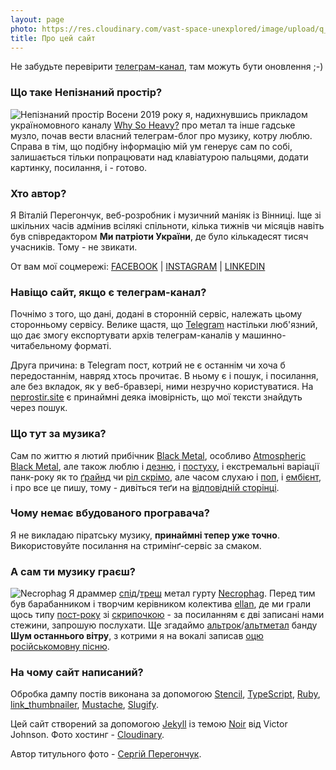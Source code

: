 ```yaml
---
layout: page
photo: https://res.cloudinary.com/vast-space-unexplored/image/upload/q_auto,dpr_auto,w_auto/photo5204221884588207887.jpg
title: Про цей сайт
---
```


<p class="message">
  Не забудьте перевірити <a href="https://t.me/vast_space_unexplored" rel="noopener noreferrer">телеграм-канал</a>, там можуть бути оновлення ;-)
</p>

### Що таке Непізнаний простір?

![Непізнаний простір](https://res.cloudinary.com/vast-space-unexplored/image/upload/q_auto,dpr_auto,w_auto/photo5204221884588207887.jpg)
Восени 2019 року я, надихнувшись прикладом україномовного каналу [Why So Heavy?](https://t.me/why_so_heavy) про метал та інше гадське музло, почав вести власний телеграм-блог про музику, котру люблю. Справа в тім, що подібну інформацію мій ум генерує сам по собі, залишається тільки попрацювати над клавіатурою пальцями, додати картинку, посилання, і - готово.

### Хто автор?

Я Віталій Перегончук, веб-розробник і музичний маніяк із Вінниці. Іще зі шкільних часів адмінив всілякі спільноти, кілька тижнів чи місяців навіть був співредактором **Ми патріоти України**, де було кількадесят тисяч учасників. Тому - не звикати.

От вам мої соцмережі:
[FACEBOOK](https://www.facebook.com/vitaliy.seeker) | [INSTAGRAM](http://instagram.com/brute18) | [LINKEDIN](https://www.linkedin.com/in/vitalii-perehonchuk-10570693/)

### Навіщо сайт, якщо є телеграм-канал?

Почнімо з того, що дані, додані в сторонній сервіс, належать цьому сторонньому сервісу. Велике щастя, що [Telegram](https://telegram.org) настільки люб'язний, що дає змогу експортувати архів телеграм-каналів у машинно-читабельному форматі.

Друга причина: в Telegram пост, котрий не є останнім чи хоча б передостаннім, навряд хтось прочитає. В ньому є і пошук, і посилання, але без вкладок, як у веб-бравзері, ними незручно користуватися. На [neprostir.site](https://neprostir.site) є принаймні деяка імовірність, що мої тексти знайдуть через пошук.

### Що тут за музика?

Сам по життю я лютий прибічник [Black Metal](/tags/#black_metal), особливо [Atmospheric Black Metal](/tags/#atmospheric_black_metal), але також люблю і [дезню](/tags/#death_metal), і [постуху](/tags/#post_metal), і екстремальні варіації панк-року як то [ґрайнд](/tags/#grindcore) чи [ріл скрімо](/tags/#real_screamo), але часом слухаю і [поп](/tags/#pop), і [ембієнт](/tags/#ambient), і про все це пишу, тому - дивіться теґи на [відповідній сторінці](/tags/).

### Чому немає вбудованого програвача?

Я не викладаю піратську музику, **принаймні тепер уже точно**. Використовуйте посилання на стримінґ-сервіс за смаком.

### А сам ти музику граєш?

![Necrophag](https://res.cloudinary.com/vast-space-unexplored/image/upload/q_auto,dpr_auto,w_auto/c_scale,w_1024/v1605610777/01162.jpg)
Я драммер [спід](/tags/#speed_metal)/[треш](/tags/#thrash_metal) метал гурту [Necrophag](https://www.facebook.com/Necrophag666/). Перед тим був барабанником і творчим керівником колектива [ellan](https://ellanband.bandcamp.com), де ми грали щось типу [пост-року](/tags/#post_rock) зі [скрипочкою](/tags/#violin) - за посиланням є дві записані нами стежини, запрошую послухати. Ще згадаймо [альтрок](/tags/#alternative_rock)/[альтметал](/tags/#alternative_metal) банду **Шум останнього вітру**, з котрими я на вокалі записав [оцю російськомовну пісню](https://shov-vn.bandcamp.com/track/--2).

### На чому сайт написаний?

Обробка дампу постів виконана за допомогою [Stencil](https://stenciljs.com/), [TypeScript](https://www.typescriptlang.org/), [Ruby](https://www.ruby-lang.org/), [link_thumbnailer](https://github.com/gottfrois/link_thumbnailer), [Mustache](https://mustache.github.io/), [Slugify](https://github.com/Slicertje/Slugify).

Цей сайт створений за допомогою [Jekyll](https://jekyllrb.com/) із темою [Noir](https://noir.essentialenemy.com) від Victor Johnson. Фото хостинг - [Cloudinary](https://cloudinary.com/).

Автор титульного фото - [Сергій Перегончук](https://www.instagram.com/inperihelion/).
